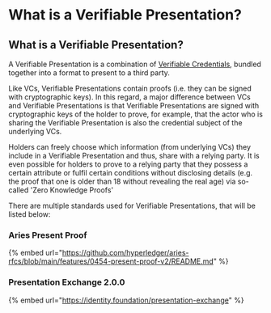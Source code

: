 # What is a Verifiable Presentation?

## What is a Verifiable Presentation?

A Verifiable Presentation is a combination of [Verifiable Credentials](./), bundled together into a format to present to a third party.

Like VCs, Verifiable Presentations contain proofs (i.e. they can be signed with cryptographic keys). In this regard, a major difference between VCs and Verifiable Presentations is that Verifiable Presentations are signed with cryptographic keys of the holder to prove, for example, that the actor who is sharing the Verifiable Presentation is also the credential subject of the underlying VCs.

Holders can freely choose which information (from underlying VCs) they include in a Verifiable Presentation and thus, share with a relying party. It is even possible for holders to prove to a relying party that they possess a certain attribute or fulfil certain conditions without disclosing details (e.g. the proof that one is older than 18 without revealing the real age) via so-called 'Zero Knowledge Proofs'

There are multiple standards used for Verifiable Presentations, that will be listed below:

### Aries Present Proof

{% embed url="https://github.com/hyperledger/aries-rfcs/blob/main/features/0454-present-proof-v2/README.md" %}

### Presentation Exchange 2.0.0 <a href="#presentation-exchange-200" id="presentation-exchange-200"></a>

{% embed url="https://identity.foundation/presentation-exchange" %}

